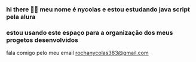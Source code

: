 ### hi there 👨‍🦲 meu nome é nycolas e estou estudando java script pela alura
### estou usando este espaço para a organização dos meus progetos desenvolvidos 
fala comigo pelo meu email rochanycolas383@gmail.com

